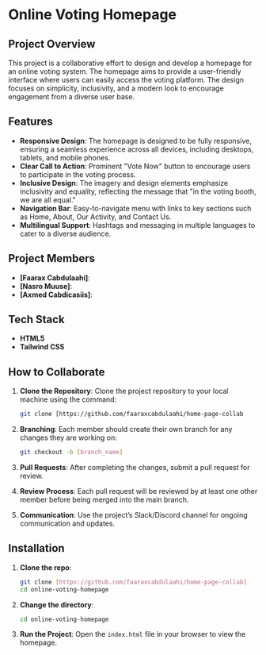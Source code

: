 # Online Voting Homepage

## Project Overview

This project is a collaborative effort to design and develop a homepage for an online voting system. The homepage aims to provide a user-friendly interface where users can easily access the voting platform. The design focuses on simplicity, inclusivity, and a modern look to encourage engagement from a diverse user base.

## Features

- **Responsive Design**: The homepage is designed to be fully responsive, ensuring a seamless experience across all devices, including desktops, tablets, and mobile phones.
- **Clear Call to Action**: Prominent "Vote Now" button to encourage users to participate in the voting process.
- **Inclusive Design**: The imagery and design elements emphasize inclusivity and equality, reflecting the message that "in the voting booth, we are all equal."
- **Navigation Bar**: Easy-to-navigate menu with links to key sections such as Home, About, Our Activity, and Contact Us.
- **Multilingual Support**: Hashtags and messaging in multiple languages to cater to a diverse audience.

## Project Members

- **[Faarax Cabdulaahi]**: 
- **[Nasro Muuse]**: 
- **[Axmed Cabdicasiis]**: 

## Tech Stack

- **HTML5**
- **Tailwind CSS**

## How to Collaborate

1. **Clone the Repository**: Clone the project repository to your local machine using the command:
    ```bash
    git clone [https://github.com/faaraxcabdulaahi/home-page-collab
    ```

2. **Branching**: Each member should create their own branch for any changes they are working on:
    ```bash
    git checkout -b [branch_name]
    ```

3. **Pull Requests**: After completing the changes, submit a pull request for review.

4. **Review Process**: Each pull request will be reviewed by at least one other member before being merged into the main branch.

5. **Communication**: Use the project’s Slack/Discord channel for ongoing communication and updates.

## Installation

1. **Clone the repo**:
    ```bash
    git clone [https://github.com/faaraxcabdulaahi/home-page-collab]
    cd online-voting-homepage
    ```
2. **Change the directory**:
    ```bash
    cd online-voting-homepage
    ```

3. **Run the Project**:
    Open the `index.html` file in your browser to view the homepage.

